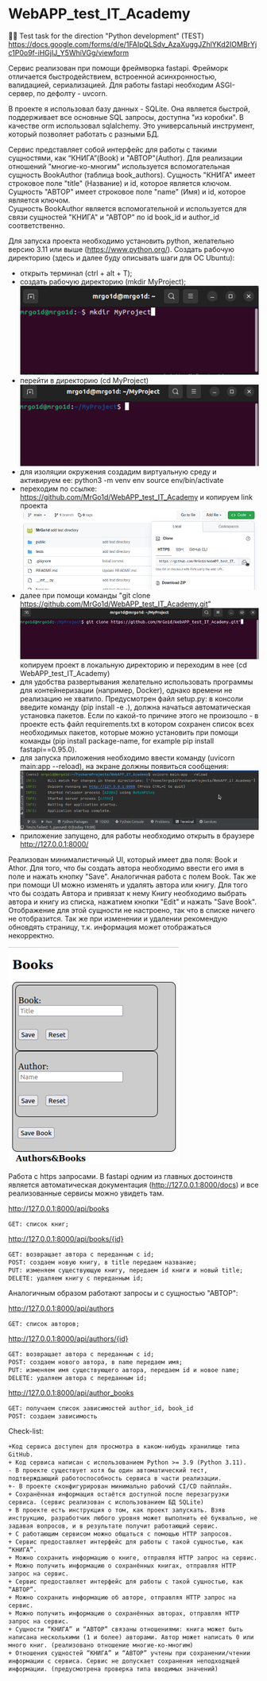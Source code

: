 # WebAPP_test_IT_Academy
:man_student: Test task for the direction "Python development" (TEST)
https://docs.google.com/forms/d/e/1FAIpQLSdv_AzaXuggJZhlYKd2IOMBrYjc1P0o9f-iHGjIJ_Y5WhiVGg/viewform

Сервис реализован при помощи фреймворка fastapi.
Фрейморк отличается быстродействием, встроенной асинхронностью, валидацией, сериализацией.
Для работы fastapi необходим ASGI-сервер, по дефолту - uvcorn.

В проекте я использовал базу данных - SQLite. 
Она является  быстрой, поддерживает все основные SQL запросы, доступна "из коробки".
В качестве orm использовал sqlalchemy. Это универсальный инструмент, который позволяет работать с разными БД.

Сервис представляет собой интерфейс для работы с такими сущностями, как “КНИГА”(Book) и "АВТОР"(Author).
Для реализации отношений "многие-ко-многим" используется вспомогательная сущность BookAuthor (таблица book_authors).
Сущность "КНИГА" имеет строковое поле "title" (Название) и id, которое является ключом.  
Сущность "АВТОР" имеет строковое поле "name" (Имя) и id, которое является ключом.  
Сущность BookAuthor является вспомогательной и используется для связи сущностей "КНИГА" и "АВТОР" по id book_id и author_id соответственно.

Для запуска проекта необходимо установить python, желательно версию 3.11 или выше (https://www.python.org/).
Создать рабочую директорию (здесь и далее буду описывать шаги для ОС Ubuntu):
 - открыть терминал (ctrl + alt + T);
 - создать рабочую директорию (mkdir MyProject);
![img_1.png](img_1.png)
 - перейти в директорию (cd MyProject)
![img_3.png](img_3.png)
 - для изоляции окружения создадим виртуальную среду и активируем ее:
    python3 -m venv env
    source env/bin/activate
 - переходим по ссылке: https://github.com/MrGo1d/WebAPP_test_IT_Academy и копируем link проекта 
![img_2.png](img_2.png)
 - далее при помощи команды "git clone https://github.com/MrGo1d/WebAPP_test_IT_Academy.git"
![img_4.png](img_4.png)
копируем проект в локальную директорию и переходим в нее (cd WebAPP_test_IT_Academy)
 - для удобства развертывания желательно использовать программы для контейнеризации (например, Docker), 
однако времени не реализацию не хватило. Предусмотрен файл setup.py:
в консоли введите команду (pip install -e .), должна начаться автоматическая установка пакетов.
Если по какой-то причине этого не произошло - в проекте есть файл requirements.txt в котором сохранен список всех необходимых пакетов, 
которые можно установить при помощи команды (pip install package-name, for example pip install fastapi==0.95.0).
 - для запуска приложения необходимо ввести команду (uvicorn main:app --reload), на экране должны появиться сообщения:
![img_5.png](img_5.png)
- приложение запущено, для работы необходимо открыть в браузере http://127.0.0.1:8000/


Реализован минималистичный UI, который имеет два поля: Book и Athor.
Для того, что бы создать автора необходимо ввести его имя в поле и нажать кнопку "Save". Аналогичная работа с полем Book.
Так же при помощи UI можно изменять и удалять автора или книгу.
Для того что бы создать Автора и привязат к нему Книгу необходимо выбрать автора и книгу из списка, нажатием кнопки "Edit"
и нажать "Save Book". Отображение для этой сущности не настроено, так что в списке ничего не отобразится.
Так же при изменении и удалении рекомендую обновдять страницу, т.к. информация может отображаться некорректно.

![img_6.png](img_6.png)

Работа с https запросами.
В fastapi одним из главных достоинств является автоматическая документация (http://127.0.0.1:8000/docs) и 
все реализованные сервисы можно увидеть там.

http://127.0.0.1:8000/api/books

    GET: список книг;
http://127.0.0.1:8000/api/books/{id}

    GET: возвращает автора с переданным c id;
    POST: создаем новую книгу, в title передаем название;
    PUT: изменяем существующую книгу, передаем id книги и новый title;
    DELETE: удаляем книгу с переданным id;

Аналогичным образом работают запросы и с сущностью "АВТОР":

http://127.0.0.1:8000/api/authors

    GET: список авторов;
http://127.0.0.1:8000/api/authors/{id}

    GET: возвращает автора с переданным c id;
    POST: создаем нового автора, в name передаем имя;
    PUT: изменяем имя существующего автора, передаем id и новое name;
    DELETE: удаляем автора с переданным id;

http://127.0.0.1:8000/api/author_books

    GET: получаем список зависимостей author_id, book_id
    POST: создаем зависимость 

Check-list:

    +Код сервиса доступен для просмотра в каком-нибудь хранилище типа GitHub.
    + Код сервиса написан с использованием Python >= 3.9 (Python 3.11).
    - В проекте существует хотя бы один автоматический тест, подтверждающий работоспособность сервиса в части реализации.
    +- В проекте сконфигурирован минимально рабочий CI/CD пайплайн.
    + Сохранённая информация остаётся доступной после перезагрузки сервиса. (сервис реализован с использованием БД SQLite)
    + В проекте есть инструкция о том, как проект запускать. Взяв инструкцию, разработчик любого уровня может выполнить её буквально, не задавая вопросов, и в результате получит работающий сервис.
    + С работающим сервисом можно общаться с помощью HTTP запросов.
    + Сервис предоставляет интерфейс для работы с такой сущностью, как “КНИГА”.
    + Можно сохранить информацию о книге, отправляя HTTP запрос на сервис.
    + Можно получить информацию о сохранённых книгах, отправляя HTTP запрос на сервис.
    + Сервис предоставляет интерфейс для работы с такой сущностью, как “АВТОР”.
    + Можно сохранить информацию об авторе, отправляя HTTP запрос на сервис.
    + Можно получить информацию о сохранённых авторах, отправляя HTTP запрос на сервис.
    + Сущности “КНИГА” и “АВТОР” связаны отношениями: книга может быть написана несколькими (1 и более) авторами. Автор может написать 0 или много книг. (реализовано отношение многие-ко-многим)
    + Отношения сущностей “КНИГА” и “АВТОР” учтены при сохранении/чтении информации с сервиса. Сервис не допускает сохранения неподходящей информации. (предусмотрена проверка типа вводимых значений)